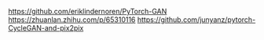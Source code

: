 https://github.com/eriklindernoren/PyTorch-GAN
https://zhuanlan.zhihu.com/p/65310116
https://github.com/junyanz/pytorch-CycleGAN-and-pix2pix